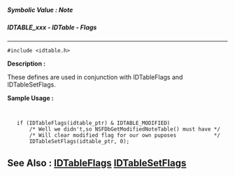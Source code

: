 ##### Symbolic Value : Note
##### IDTABLE_xxx - IDTable - Flags
---
```
#include <idtable.h>
```
**Description :**

These defines are used in conjunction with IDTableFlags and IDTableSetFlags.

**Sample Usage :**
```
  
 
   if (IDTableFlags(idtable_ptr) & IDTABLE_MODIFIED)
       /* Well we didn't,so NSFDbGetModifiedNoteTable() must have */
       /* Will clear modified flag for our own puposes            */
       IDTableSetFlags(idtable_ptr, 0);

```
**See Also :**
[IDTableFlags](/domino-c-api-docs/reference/Func/IDTableFlags)
[IDTableSetFlags](/domino-c-api-docs/reference/Func/IDTableSetFlags)
---
